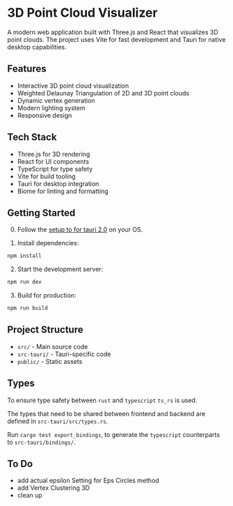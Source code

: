 # 3D Point Cloud Visualizer

A modern web application built with Three.js and React that visualizes 3D point clouds. The project uses Vite for fast development and Tauri for native desktop capabilities.

## Features

- Interactive 3D point cloud visualization
- Weighted Delaunay Triangulation of 2D and 3D point clouds
- Dynamic vertex generation
- Modern lighting system
- Responsive design

## Tech Stack

- Three.js for 3D rendering
- React for UI components
- TypeScript for type safety
- Vite for build tooling
- Tauri for desktop integration
- Biome for linting and formatting

## Getting Started

0. Follow the [setup to for tauri 2.0](https://tauri.app/start/prerequisites/) on your OS. 

1. Install dependencies:
```bash
npm install
```

2. Start the development server:
```bash
npm run dev
```

3. Build for production:
```bash
npm run build
```

## Project Structure

- `src/` - Main source code
- `src-tauri/` - Tauri-specific code
- `public/` - Static assets

## Types
To ensure type safety between `rust` and `typescript` `ts_rs` is used.

The types that need to be shared between frontend and backend are defined in `src-tauri/src/types.rs`.

Run `cargo test export_bindings`, to generate the `typescript` counterparts to `src-tauri/bindings/`.

## To Do
- add actual epsilon Setting for Eps Circles method
- add Vertex Clustering 3D
- clean up
